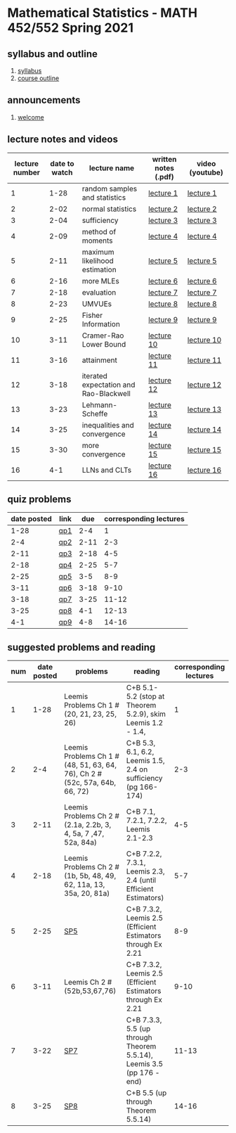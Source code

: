 # Mathematical Statistics - MATH 452/552 Spring 2021

## syllabus and outline

1. [syllabus](syllabus.md)
2. [course outline](outline.pdf)


## announcements

1. [welcome](announce/welcome.md)

## lecture notes and videos

lecture number | date to watch | lecture name | written notes (.pdf) | video (youtube) |
--- | --- | --- | --- | --- |
1 | 1-28 | random samples and statistics| [lecture 1](lns/lec1.pdf) | [lecture 1](https://youtu.be/OJ0woGBtGx4) |
2 | 2-02 | normal statistics| [lecture 2](lns/lec2.pdf) | [lecture 2](https://youtu.be/VDzTVhYpSas) |
3 | 2-04 | sufficiency| [lecture 3](lns/lec3.pdf) | [lecture 3](https://youtu.be/9RsodDdrbOA) |
4 | 2-09 | method of moments | [lecture 4](lns/lec4.pdf) | [lecture 4](https://youtu.be/mB14L8neaq4) |
5 | 2-11 | maximum likelihood estimation | [lecture 5](lns/lec5.pdf) | [lecture 5](https://youtu.be/ki0FiF5HMrg) |
6 | 2-16 | more MLEs | [lecture 6](lns/lec6.pdf) | [lecture 6](https://youtu.be/bGPcPIJEMg4) |
7 | 2-18 | evaluation | [lecture 7](lns/lec7.pdf) | [lecture 7](https://youtu.be/HNOf7_i2CNU) |
8 | 2-23 |  UMVUEs | [lecture 8](lns/lec8.pdf) | [lecture 8](https://youtu.be/XqLqiG4UK0A) |
9 | 2-25 | Fisher Information | [lecture 9](lns/lec9.pdf) | [lecture 9](https://youtu.be/kzFbHg_vbKY) |
10 | 3-11 | Cramer-Rao Lower Bound | [lecture 10](lns/lec10.pdf) | [lecture 10](https://youtu.be/Y3zOblgTfhw) |
11 | 3-16 | attainment | [lecture 11](lns/lec11.pdf) | [lecture 11](https://youtu.be/11fsy8J7288) |
12 | 3-18 | iterated expectation and Rao-Blackwell | [lecture 12](lns/lec12.pdf) | [lecture 12](https://youtu.be/rlxsPGcABy0) |
13 | 3-23 | Lehmann-Scheffe | [lecture 13](lns/lec13.pdf) | [lecture 13](https://youtu.be/4rKSMsprPFs) |
14 | 3-25 | inequalities and convergence | [lecture 14](lns/lec14.pdf) | [lecture 14](https://youtu.be/AIlS5cdFL9U) | 
15 | 3-30 | more convergence | [lecture 15](lns/lec15.pdf) | [lecture 15](https://youtu.be/9DszdugeQIc) |
16 | 4-1 | LLNs and CLTs | [lecture 16](lns/lec16.pdf) | [lecture 16](https://youtu.be/pKjTb4yBFng) |


## quiz problems

date posted | link | due | corresponding lectures |
--- | --- | --- | --- |
1-28 | [qp1](qps/qp1.pdf) | 2-4 | 1 |
2-4 | [qp2](qps/qp2.pdf) | 2-11 | 2-3 |
2-11 | [qp3](qps/qp3.pdf) | 2-18 | 4-5 |
2-18 | [qp4](qps/qp4.pdf) | 2-25 | 5-7 |
2-25 | [qp5](qps/qp5.pdf) | 3-5 | 8-9 |
3-11 | [qp6](qps/qp6.pdf) | 3-18 | 9-10 |
3-18 | [qp7](qps/qp7.pdf) | 3-25 | 11-12 |
3-25 | [qp8](qps/qp8.pdf) | 4-1 | 12-13 |
4-1 | [qp9](qps/qp9.pdf) | 4-8 | 14-16 |

## suggested problems and reading

num | date posted | problems | reading | corresponding lectures |
--- | --- | --- | --- | --- |
1 | 1-28 | Leemis Problems Ch 1 #(20, 21, 23, 25, 26)  | C+B 5.1-5.2 (stop at Theorem 5.2.9), skim Leemis 1.2 - 1.4,  | 1 |
2 | 2-4 | Leemis Problems Ch 1 #(48, 51, 63, 64, 76), Ch 2 #(52c, 57a, 64b, 66, 72) | C+B 5.3, 6.1, 6.2, Leemis 1.5, 2.4 on sufficiency (pg 166-174)   | 2-3 |
3 | 2-11 | Leemis Problems Ch 2 #(2.1a, 2.2b, 3, 4, 5a, 7 ,47, 52a, 84a) | C+B 7.1, 7.2.1, 7.2.2, Leemis 2.1-2.3 | 4-5 |
4 | 2-18 | Leemis Problems  Ch 2 #(1b, 5b, 48, 49, 62, 11a, 13, 35a, 20, 81a)  | C+B 7.2.2, 7.3.1, Leemis 2.3, 2.4 (until Efficient Estimators)| 5-7 |
5 | 2-25 | [SP5](sps/sp5.pdf) | C+B 7.3.2, Leemis 2.5 (Efficient Estimators through Ex 2.21 | 8-9 |
6 | 3-11 | Leemis Ch 2 #(52b,53,67,76) | C+B 7.3.2, Leemis 2.5 (Efficient Estimators through Ex 2.21 | 9-10 |
7 | 3-22 | [SP7](sps/sp7.pdf) | C+B 7.3.3, 5.5 (up through Theorem 5.5.14), Leemis 3.5 (pp 176 - end) | 11-13 |
8 | 3-25 | [SP8](sps/sp8.pdf) | C+B 5.5 (up through Theorem 5.5.14) | 14-16 | 



